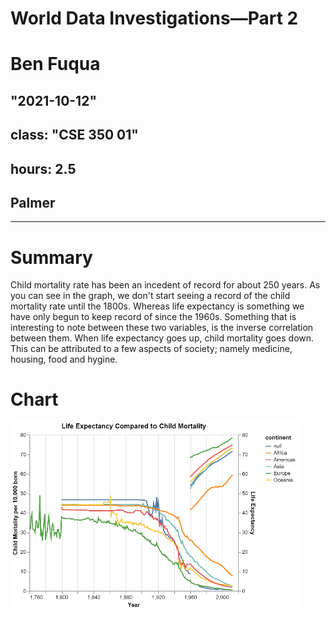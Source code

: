 # World Data Investigations—Part 2
# Ben Fuqua
## "2021-10-12"
## class: "CSE 350 01"
## hours: 2.5 
## Palmer
----------------------------------------

# Summary
Child mortality rate has been an incedent of record for about 250 years. As you can see in the graph, we don't start seeing a record of the child mortality rate until the 1800s. Whereas life expectancy is something we have only begun to keep record of since the 1960s. Something that is interesting to note between these two variables, is the inverse correlation between them. When life expectancy goes up, child mortality goes down. This can be attributed to a few aspects of society; namely medicine, housing, food and hygine. 

# Chart

![](child.png)
